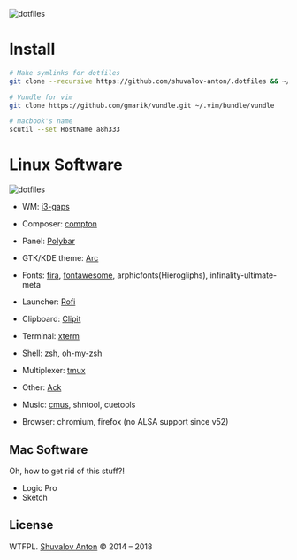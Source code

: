 ![dotfiles](https://user-images.githubusercontent.com/1410106/36914460-7593d84e-1e5e-11e8-82bf-8026aed4ee77.png)

# Install 


```zsh
# Make symlinks for dotfiles
git clone --recursive https://github.com/shuvalov-anton/.dotfiles && ~/.dotfiles/init 

# Vundle for vim
git clone https://github.com/gmarik/vundle.git ~/.vim/bundle/vundle

# macbook's name
scutil --set HostName a8h333
```

# Linux Software

![dotfiles](https://user-images.githubusercontent.com/1410106/36914418-4d0693e4-1e5e-11e8-86bc-11a0df7468ca.png)

- WM: [i3-gaps](https://github.com/Airblader/i3)
- Composer: [compton](https://wiki.archlinux.org/index.php/Compton)
- Panel: [Polybar](https://github.com/jaagr/polybar)
- GTK/KDE theme: [Arc](https://github.com/horst3180/Arc-theme)
- Fonts: [fira](https://github.com/mozilla/Fira), [fontawesome](https://fontawesome.com/), arphicfonts(Hierogliphs), infinality-ultimate-meta
- Launcher: [Rofi](https://github.com/DaveDavenport/rofi)
- Clipboard: [Clipit](https://github.com/CristianHenzel/ClipIt)

- Terminal: [xterm](http://invisible-island.net/xterm/)
- Shell: [zsh](https://www.zsh.org/), [oh-my-zsh](https://github.com/robbyrussell/oh-my-zsh)
- Multiplexer: [tmux](https://github.com/tmux/tmux)
- Other: [Ack](https://beyondgrep.com/)

- Music: [cmus](https://cmus.github.io/), shntool, cuetools
- Browser: chromium, firefox (no ALSA support since v52)

## Mac Software

Oh, how to get rid of this stuff?!

- Logic Pro
- Sketch

## License

WTFPL. [Shuvalov Anton](http://shuvalov.info) © 2014 – 2018

